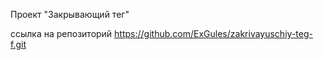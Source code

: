 Проект "Закрывающий тег"

ссылка на репозиторий https://github.com/ExGules/zakrivayuschiy-teg-f.git

